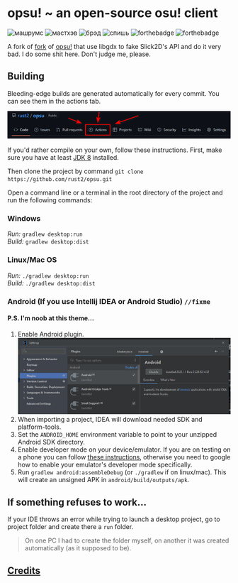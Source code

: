 # opsu! ~ an open-source osu! client

![машрумс](https://img.shields.io/badge/%D0%BC%D0%B0%D1%88%D1%80%D1%83%D0%BC%D1%81-1f1f1f?style=flat-square) ![мастхэв](https://img.shields.io/badge/%D0%BC%D0%B0%D1%81%D1%82%D1%85%D1%8D%D0%B2-1f1f1f?style=flat-square) ![брэд](https://img.shields.io/badge/%D0%B1%D1%80%D1%8D%D0%B4-1f1f1f?style=flat-square) ![спишь](https://img.shields.io/badge/%D1%81%D0%BF%D0%B8%D1%88%D1%8C-1f1f1f?style=flat-square)
![forthebadge](https://forthebadge.com/images/badges/0-percent-optimized.svg) ![forthebadge](https://forthebadge.com/images/badges/works-on-my-machine.svg)

A fork of [fork](https://github.com/fluddokt/opsu) of [opsu!](https://github.com/itdelatrisu/opsu) that use libgdx to fake Slick2D's API and do it very bad.
I do some shit here. Don't judge me, please.

## Building
Bleeding-edge builds are generated automatically for every commit. You can see them in the actions tab.

![Actions](readme/finding-actions-how-to.png)

If you'd rather compile on your own, follow these instructions.
First, make sure you have at least [JDK 8](https://adoptium.net/temurin/archive/?version=8) installed.

Then clone the project by command `git clone https://github.com/rust2/opsu.git`

Open a command line or a terminal in the root directory of the project and run the following commands:

### Windows

_Run:_ `gradlew desktop:run`  
_Build:_ `gradlew desktop:dist`  

### Linux/Mac OS

_Run:_ `./gradlew desktop:run`  
_Build:_ `./gradlew desktop:dist`  

### Android (If you use Intellij IDEA or Android Studio) `//fixme`
#### P.S. I'm noob at this theme...

1. Enable Android plugin.
![Actions](readme/Intellij-enable-android-plugin.png)
2. When importing a project, IDEA will download needed SDK and platform-tools.
3. Set the `ANDROID_HOME` environment variable to point to your unzipped Android SDK directory.
7. Enable developer mode on your device/emulator. If you are on testing on a phone you can follow [these instructions](https://developer.android.com/studio/command-line/adb#Enabling), otherwise you need to google how to enable your emulator's developer mode specifically.
8. Run `gradlew android:assembleDebug` (or `./gradlew` if on linux/mac). This will create an unsigned APK in `android/build/outputs/apk`.

## If something refuses to work...
If your IDE throws an error while trying to launch a desktop project, go to project folder and create there a `run` folder.
>On one PC I had to create the folder myself, on another it was created automatically (as it supposed to be).

## [Credits](https://github.com/fluddokt/opsu/blob/master/CREDITS.md)
